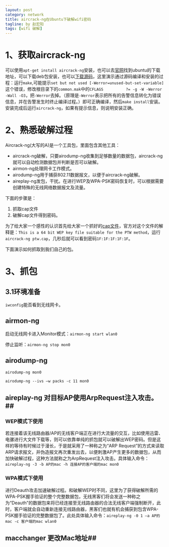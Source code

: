 ```yaml
---
layout: post
category: network
title: aircrack-ng在Ubuntu下破解wifi密码
tagline: by 赵宏阳
tags: [wifi 破解]
---
```


<!--more-->

# 1、获取aircrack-ng #
可以使用`apt-get install aircrack-ng`安装，也可以去[官网](
http://www.aircrack-ng.org/doku.php?id=downloads#linux_packages)找到ubuntu的下载地址，可以下载deb包安装，也可以[下载源码](http://ubuntu2.cica.es/ubuntu/ubuntu/pool/universe/a/aircrack-ng/aircrack-ng_1.0.orig.tar.gz)，这里演示通过源码编译和安装的过程：运行`make`,可能提示`set but not used [-Werror=unused-but-set-variable]`这个错误，修改根目录下的`common.mak`中的`CFLAGS          ?= -g -W -Werror -Wall -O3`，把`-Werror`去掉。（原理是`-Werror`表示把所有的告警信息转化为错误信息，并在告警发生时终止编译过程。）即可正确编译，然后`make install`安装。安装完成后运行`aircrack-ng`，如果有提示信息，则说明安装正确。
# 2、熟悉破解过程 #
Aircrack-ng(大写的A)是一个工具包，里面包含其他工具：

- aircrack-ng破解，只要airodump-ng收集到足够数量的数据包，aircrack-ng就可以自动检测数据包并判断是否可以破解。
- airmon-ng处理网卡工作模式。
- airodump-ng用于捕获802.11数据报文，以便于aircrack-ng破解。
- aireplay-ng发包，干扰。在进行WEP及WPA-PSK密码恢复时，可以根据需要创建特殊的无线网络数据报文及流量。

下面的步骤是：

1. 抓取cap文件
1. 破解cap文件得到密码。

为了给大家一个感性的认识首先给大家一个抓好的[cap文件](http://download.aircrack-ng.org/ptw.cap)，官方对这个文件的解释是：`This is a 64 bit WEP key file suitable for the PTW method`，运行`aircrack-ng ptw.cap`，几秒后就可以看到密码`1F:1F:1F:1F:1F`。

下面演示如何抓取到我们自己的包。

# 3、抓包 #
## 3.1环境准备 ##
`iwconfig`能否看到无线网卡。

## airmon-ng ##
启动无线网卡进入Monitor模式：`airmon-ng start wlan0`

停止监听：`airmon-ng stop mon0`

## airodump-ng ##
`airodump-ng mon0`

`airodump-ng --ivs –w packs -c 11 mon0`
## aireplay-ng 对目标AP使用ArpRequest注入攻击。##
### WEP模式下使用 ###
若连接着该无线路由器/AP的无线客户端正在进行大流量的交互，比如使用迅雷、电骡进行大文件下载等，则可以依靠单纯的抓包就可以破解出WEP密码。但是这样的等待有时候过于漫长，于是就采用了一种称之为“ARP Request”的方式来读取ARP请求报文，并伪造报文再次重发出去，以便刺激AP产生更多的数据包，从而加快破解过程，这种方法就称之为ArpRequest注入攻击。具体输入命令：`aireplay-ng -3 -b AP的mac -h 连接AP的客户端的mac mon0`

### WPA模式下使用 ###
进行Deauth攻击加速破解过程。和破解WEP时不同，这里为了获得破解所需的WPA-PSK握手验证的整个完整数据包，无线黑客们将会发送一种称之为“Deauth”的数据包来将已经连接至无线路由器的合法无线客户端强制断开，此时，客户端就会自动重新连接无线路由器，黑客们也就有机会捕获到包含WPA-PSK握手验证的完整数据包了。此处具体输入命令：`aireplay-ng -0 1 –a AP的mac -c 客户端的mac wlan0 `
## macchanger 更改Mac地址##


